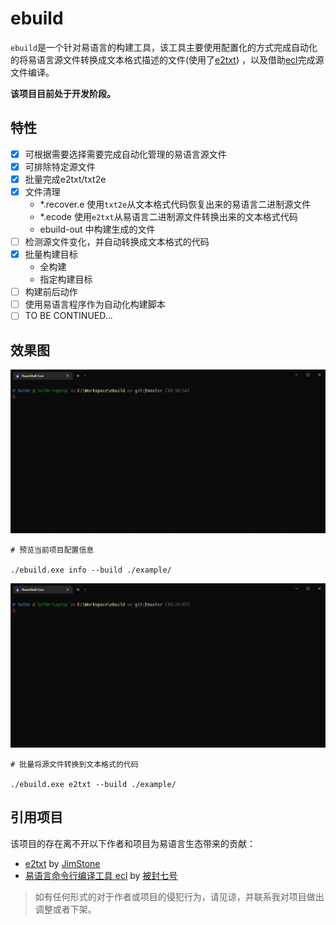 # ebuild

`ebuild`是一个针对易语言的构建工具，该工具主要使用配置化的方式完成自动化的将易语言源文件转换成文本格式描述的文件(使用了[e2txt](http://e2ee.jimstone.com.cn/downloads/))
，以及借助[ecl](https://bbs.125.la/forum.php?mod=viewthread&tid=14553929&highlight=ecl)完成源文件编译。

**该项目目前处于开发阶段。**

## 特性

- [x] 可根据需要选择需要完成自动化管理的易语言源文件
- [x] 可排除特定源文件
- [x] 批量完成e2txt/txt2e
- [x] 文件清理
    - *.recover.e 使用`txt2e`从文本格式代码恢复出来的易语言二进制源文件
    - *.ecode 使用`e2txt`从易语言二进制源文件转换出来的文本格式代码
    - ebuild-out 中构建生成的文件
- [ ] 检测源文件变化，并自动转换成文本格式的代码
- [x] 批量构建目标
  - 全构建
  - 指定构建目标
- [ ] 构建前后动作
- [ ] 使用易语言程序作为自动化构建脚本
- [ ] TO BE CONTINUED...

## 效果图

![查看项目信息](./docs/imgs/info.gif)

```shell
# 预览当前项目配置信息

./ebuild.exe info --build ./example/
```

![E2TXT](./docs/imgs/e2txt.gif)

```shell
# 批量将源文件转换到文本格式的代码

./ebuild.exe e2txt --build ./example/
```

## 引用项目

该项目的存在离不开以下作者和项目为易语言生态带来的贡献：

- [e2txt](http://e2ee.jimstone.com.cn/) by [JimStone](http://e2ee.jimstone.com.cn/)
- [易语言命令行编译工具 ecl](https://bbs.125.la/forum.php?mod=viewthread&tid=14553929&highlight=ecl)
  by [被封七号](https://bbs.125.la/home.php?mod=space&uid=504218&do=thread&type=thread&view=me&from=space)

> 如有任何形式的对于作者或项目的侵犯行为，请见谅，并联系我对项目做出调整或者下架。

